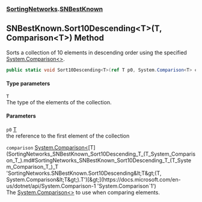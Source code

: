 ### [SortingNetworks](SortingNetworks.md 'SortingNetworks').[SNBestKnown](SortingNetworks_SNBestKnown.md 'SortingNetworks.SNBestKnown')
## SNBestKnown.Sort10Descending&lt;T&gt;(T, Comparison&lt;T&gt;) Method
Sorts a collection of 10 elements in descending order using the specified [System.Comparison&lt;&gt;](https://docs.microsoft.com/en-us/dotnet/api/System.Comparison-1 'System.Comparison`1').  
```csharp
public static void Sort10Descending<T>(ref T p0, System.Comparison<T> comparison);
```
#### Type parameters
<a name='SortingNetworks_SNBestKnown_Sort10Descending_T_(T_System_Comparison_T_)_T'></a>
`T`  
The type of the elements of the collection.
  
#### Parameters
<a name='SortingNetworks_SNBestKnown_Sort10Descending_T_(T_System_Comparison_T_)_p0'></a>
`p0` [T](SortingNetworks_SNBestKnown_Sort10Descending_T_(T_System_Comparison_T_).md#SortingNetworks_SNBestKnown_Sort10Descending_T_(T_System_Comparison_T_)_T 'SortingNetworks.SNBestKnown.Sort10Descending&lt;T&gt;(T, System.Comparison&lt;T&gt;).T')  
the reference to the first element of the collection
  
<a name='SortingNetworks_SNBestKnown_Sort10Descending_T_(T_System_Comparison_T_)_comparison'></a>
`comparison` [System.Comparison&lt;](https://docs.microsoft.com/en-us/dotnet/api/System.Comparison-1 'System.Comparison`1')[T](SortingNetworks_SNBestKnown_Sort10Descending_T_(T_System_Comparison_T_).md#SortingNetworks_SNBestKnown_Sort10Descending_T_(T_System_Comparison_T_)_T 'SortingNetworks.SNBestKnown.Sort10Descending&lt;T&gt;(T, System.Comparison&lt;T&gt;).T')[&gt;](https://docs.microsoft.com/en-us/dotnet/api/System.Comparison-1 'System.Comparison`1')  
The [System.Comparison&lt;&gt;](https://docs.microsoft.com/en-us/dotnet/api/System.Comparison-1 'System.Comparison`1') to use when comparing elements.
  
